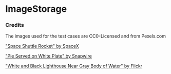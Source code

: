 # ImageStorage

### Credits

The images used for the test cases are CC0-Licensed and from Pexels.com

["Space Shuttle Rocket" by SpaceX](https://www.pexels.com/photo/space-shuttle-rocket-586031/)

["Pie Served on White Plate" by Snapwire](https://www.pexels.com/photo/blueberry-breakfast-cream-delicious-349728/)

["White and Black Lighthouse Near Gray Body of Water" by Flickr](https://www.pexels.com/photo/white-and-black-lighthouse-near-gray-body-of-water-153653/)